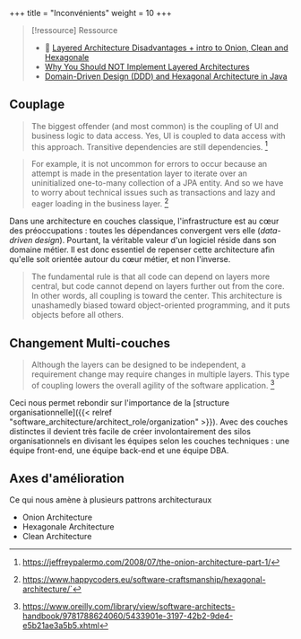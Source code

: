 +++
title = "Inconvénients"
weight = 10
+++

> [!ressource] Ressource
> - 🚩 [Layered Architecture Disadvantages + intro to Onion, Clean and Hexagonale](https://www.happycoders.eu/software-craftsmanship/hexagonal-architecture/)
> - [Why You Should NOT Implement Layered Architectures](https://blog.jooq.org/why-you-should-not-implement-layered-architecture/)
> - [Domain-Driven Design (DDD) and Hexagonal Architecture in Java](https://vaadin.com/blog/ddd-part-3-domain-driven-design-and-the-hexagonal-architecture)

## Couplage

> The biggest offender (and most common) is the coupling of UI and business logic to data access.  Yes, UI is coupled to data access with this approach.  Transitive dependencies are still dependencies. [^1]

> For example, it is not uncommon for errors to occur because an attempt is made in the presentation layer to iterate over an uninitialized one-to-many collection of a JPA entity. And so we have to worry about technical issues such as transactions and lazy and eager loading in the business layer. [^2]

Dans une architecture en couches classique, l'infrastructure est au cœur des préoccupations : toutes les dépendances convergent vers elle (*data-driven design*). Pourtant, la véritable valeur d'un logiciel réside dans son domaine métier. Il est donc essentiel de repenser cette architecture afin qu'elle soit orientée autour du cœur métier, et non l'inverse.

> The fundamental rule is that all code can depend on layers more central, but code cannot depend on layers further out from the core.  In other words, all coupling is toward the center.   This architecture is unashamedly biased toward object-oriented programming, and it puts objects before all others.

## Changement Multi-couches
>  Although the layers can be designed to be independent, a requirement change may require changes in multiple layers. This type of coupling lowers the overall agility of the software application. [^3]

Ceci nous permet rebondir sur l'importance de la [structure organisationnelle]({{< relref "software_architecture/architect_role/organization" >}}). Avec des couches distinctes il devient très facile de créer involontairement des silos organisationnels en divisant les équipes selon les couches techniques : une équipe front-end, une équipe back-end et une équipe DBA.


## Axes d'amélioration
Ce qui nous amène à plusieurs pattrons architecturaux
- Onion Architecture
- Hexagonale Architecture
- Clean Architecture

[^1]: https://jeffreypalermo.com/2008/07/the-onion-architecture-part-1/
[^2]: https://www.happycoders.eu/software-craftsmanship/hexagonal-architecture/`
[^3]: https://www.oreilly.com/library/view/software-architects-handbook/9781788624060/5433901e-3197-42b2-9de4-e5b21ae3a5b5.xhtml
